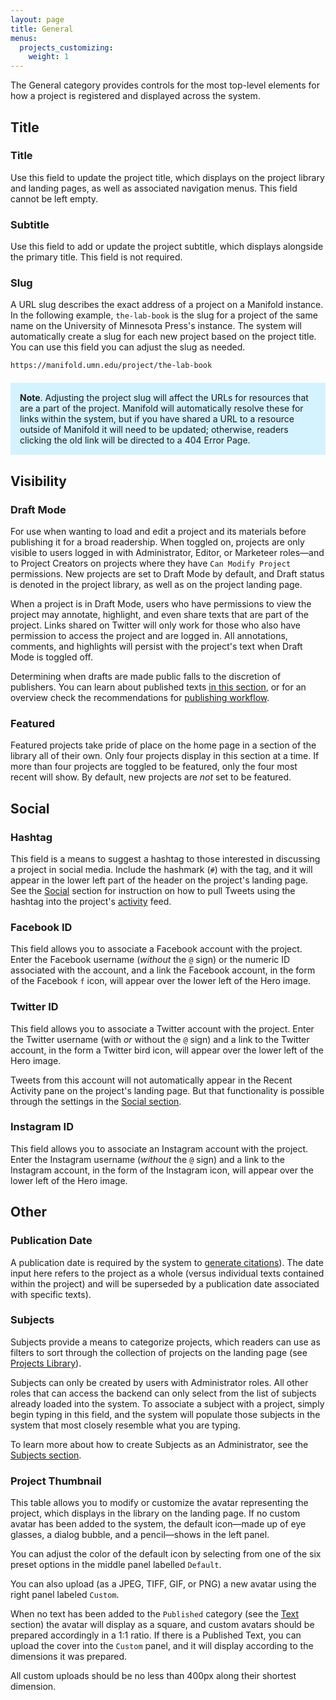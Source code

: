 ```yaml
---
layout: page
title: General
menus:
  projects_customizing:
    weight: 1
---
```

The General category provides controls for the most top-level elements for how a project is registered and displayed across the system.

## Title

### Title

Use this field to update the project title, which displays on the project library and landing pages, as well as associated navigation menus. This field cannot be left empty.

### Subtitle

Use this field to add or update the project subtitle, which displays alongside the primary title. This field is not required.

### Slug

A URL slug describes the exact address of a project on a Manifold instance. In the following example, `the-lab-book` is the slug for a project of the same name on the University of Minnesota Press's instance. The system will automatically create a slug for each new project based on the project title. You can use this field you can adjust the slug as needed.

```html
https://manifold.umn.edu/project/the-lab-book
```

<div style="background: #d4f2ff; margin: 20px 0; padding: 15px;">
<strong>Note</strong>. Adjusting the project slug will affect the URLs for resources that are a part of the project. Manifold will automatically resolve these for links within the system, but if you have shared a URL to a resource outside of Manifold it will need to be updated; otherwise, readers clicking the old link will be directed to a 404 Error Page.
</div>

## Visibility

### Draft Mode

For use when wanting to load and edit a project and its materials before publishing it for a broad readership. When toggled on, projects are only visible to users logged in with Administrator, Editor, or Marketeer roles—and to Project Creators on projects where they have `Can Modify Project` permissions. New projects are set to Draft Mode by default, and Draft status is denoted in the project library, as well as on the project landing page.

When a project is in Draft Mode, users who have permissions to view the project may annotate, highlight, and even share texts that are part of the project. Links shared on Twitter will only work for those who also have permission to access the project and are logged in. All annotations, comments, and highlights will persist with the project's text when Draft Mode is toggled off.

Determining when drafts are made public falls to the discretion of publishers. You can learn about published texts [in this section](texts.html#published-texts), or for an overview check the recommendations for [publishing workflow](/docs/publishing/workflow.html).

### Featured

Featured projects take pride of place on the home page in a section of the library all of their own. Only four projects display in this section at a time. If more than four projects are toggled to be featured, only the four most recent will show. By default, new projects are *not* set to be featured.

## Social

### Hashtag

This field is a means to suggest a hashtag to those interested in discussing a project in social media. Include the hashmark (`#`) with the tag, and it will appear in the lower left part of the header on the project's landing page. See the [Social](social.html) section for instruction on how to pull Tweets using the hashtag into the project's [activity](activity.html) feed.

### Facebook ID

This field allows you to associate a Facebook account with the project. Enter the Facebook username (*without* the `@` sign) or the numeric ID associated with the account, and a link the Facebook account, in the form of the Facebook `f` icon, will appear over the lower left of the Hero image.

### Twitter ID

This field allows you to associate a Twitter account with the project. Enter the Twitter username (with *or* without the `@` sign) and a link to the Twitter account, in the form a Twitter bird icon, will appear over the lower left of the Hero image.

Tweets from this account will not automatically appear in the Recent Activity pane on the project's landing page. But that functionality is possible through the settings in the [Social section](social.html).

### Instagram ID

This field allows you to associate an Instagram account with the project. Enter the Instagram username (*without* the `@` sign) and a link to the Instagram account, in the form of the Instagram icon, will appear over the lower left of the Hero image.

## Other

### Publication Date

A publication date is required by the system to [generate citations](/docs/reading/interface/sharing.html)). The date input here refers to the project as a whole (versus individual texts contained within the project) and will be superseded by a publication date associated with specific texts).

### Subjects

Subjects provide a means to categorize projects, which readers can use as filters to sort through the collection of projects on the landing page (see [Projects Library](/docs/reading/library/index.html)).

Subjects can only be created by users with Administrator roles. All other roles that can access the backend can only select from the list of subjects already loaded into the system. To associate a subject with a project, simply begin typing in this field, and the system will populate those subjects in the system that most closely resemble what you are typing.

To learn more about how to create Subjects as an Administrator, see the [Subjects section](/docs/customizing/settings.html#subjects).

<a name="thumbnail"></a>
### Project Thumbnail

This table allows you to modify or customize the avatar representing the project, which displays in the library on the landing page. If no custom avatar has been added to the system, the default icon—made up of eye glasses, a dialog bubble, and a pencil—shows in the left panel.

You can adjust the color of the default icon by selecting from one of the six preset options in the middle panel labelled `Default`.

You can also upload (as a JPEG, TIFF, GIF, or PNG) a new avatar using the right panel labeled `Custom`.

When no text has been added to the `Published` category (see the [Text](texts.html) section) the avatar will display as a square, and custom avatars should be prepared accordingly in a 1:1 ratio. If there is a Published Text, you can upload the cover into the `Custom` panel, and it will display according to the dimensions it was prepared.

All custom uploads should be no less than 400px along their shortest dimension.
